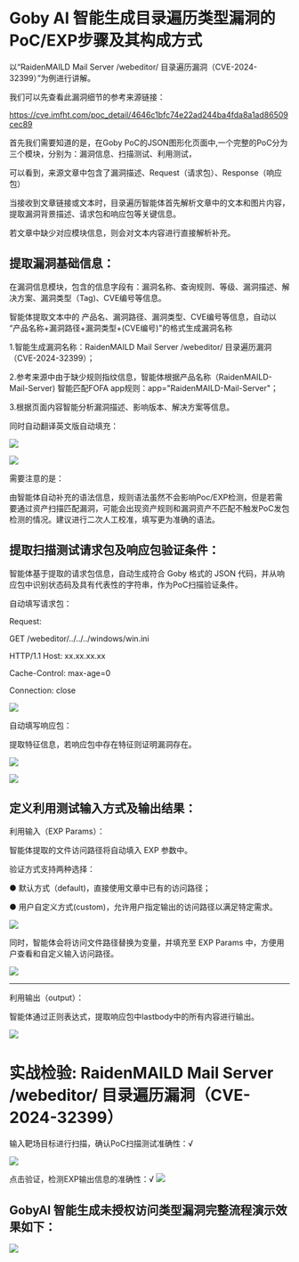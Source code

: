 # Goby AI 智能生成目录遍历类型漏洞的PoC/EXP步骤及其构成方式

以“RaidenMAILD Mail Server /webeditor/ 目录遍历漏洞（CVE-2024-32399）”为例进行讲解。

我们可以先查看此漏洞细节的参考来源链接：

https://cve.imfht.com/poc_detail/4646c1bfc74e22ad244ba4fda8a1ad86509cec89

首先我们需要知道的是，在Goby PoC的JSON图形化页面中,一个完整的PoC分为三个模块，分别为：漏洞信息、扫描测试、利用测试，

可以看到，来源文章中包含了漏洞描述、Request（请求包）、Response（响应包）

当接收到文章链接或文本时，目录遍历智能体首先解析文章中的文本和图片内容，提取漏洞背景描述、请求包和响应包等关键信息。

若文章中缺少对应模块信息，则会对文本内容进行直接解析补充。

## 提取漏洞基础信息：

在漏洞信息模块，包含的信息字段有：漏洞名称、查询规则、等级、漏洞描述、解决方案、漏洞类型（Tag)、CVE编号等信息。

智能体提取文本中的 产品名、漏洞路径、漏洞类型、CVE编号等信息，自动以 “产品名称+漏洞路径+漏洞类型+(CVE编号)"的格式生成漏洞名称

1.智能生成漏洞名称：RaidenMAILD Mail Server /webeditor/ 目录遍历漏洞（CVE-2024-32399）；

2.参考来源中由于缺少规则指纹信息，智能体根据产品名称（RaidenMAILD-Mail-Server) 智能匹配FOFA app规则：app="RaidenMAILD-Mail-Server"；

3.根据页面内容智能分析漏洞描述、影响版本、解决方案等信息。

同时自动翻译英文版自动填充：

![](https://s3.bmp.ovh/imgs/2024/12/18/e653f74eb456bec8.png)

![](https://s3.bmp.ovh/imgs/2024/12/18/0452678addcea5d8.png)



需要注意的是：

由智能体自动补充的语法信息，规则语法虽然不会影响Poc/EXP检测，但是若需要通过资产扫描匹配漏洞，可能会出现资产规则和漏洞资产不匹配不触发PoC发包检测的情况。建议进行二次人工校准，填写更为准确的语法。




## 提取扫描测试请求包及响应包验证条件：

智能体基于提取的请求包信息，自动生成符合 Goby 格式的 JSON 代码，并从响应包中识别状态码及具有代表性的字符串，作为PoC扫描验证条件。

自动填写请求包：

Request: 

GET /webeditor/../../../windows/win.ini 

HTTP/1.1 Host: xx.xx.xx.xx 

Cache-Control: max-age=0 

Connection: close

![](https://s3.bmp.ovh/imgs/2024/12/18/981782c53ff1a708.png)

自动填写响应包：

提取特征信息，若响应包中存在特征则证明漏洞存在。

![](https://s3.bmp.ovh/imgs/2024/12/18/41f7734e66162695.png)

![](https://s3.bmp.ovh/imgs/2024/12/18/98cb8ef7afe5bffa.png)




## 定义利用测试输入方式及输出结果：

利用输入（EXP Params）：

智能体提取的文件访问路径将自动填入 EXP 参数中。

验证方式支持两种选择：

● 默认方式（default)，直接使用文章中已有的访问路径；

● 用户自定义方式(custom)，允许用户指定输出的访问路径以满足特定需求。

![](https://s3.bmp.ovh/imgs/2024/12/18/04fb5d7a444c3931.png)

同时，智能体会将访问文件路径替换为变量，并填充至 EXP Params 中，方便用户查看和自定义输入访问路径。

![](https://s3.bmp.ovh/imgs/2024/12/18/be115bfa30620058.png)



****

利用输出（output）：

智能体通过正则表达式，提取响应包中lastbody中的所有内容进行输出。

![](https://s3.bmp.ovh/imgs/2024/12/18/51f31ca031473ad8.png)


# 实战检验: RaidenMAILD Mail Server /webeditor/ 目录遍历漏洞（CVE-2024-32399）

输入靶场目标进行扫描，确认PoC扫描测试准确性：√

![](https://s3.bmp.ovh/imgs/2024/12/18/e696db82db04eedd.png)

点击验证，检测EXP输出信息的准确性：√
![](https://s3.bmp.ovh/imgs/2024/12/18/2a689c233744543a.png)


## GobyAI 智能生成未授权访问类型漏洞完整流程演示效果如下：
![](https://s3.bmp.ovh/imgs/2024/12/18/0a8a715b1419fbbb.gif)



